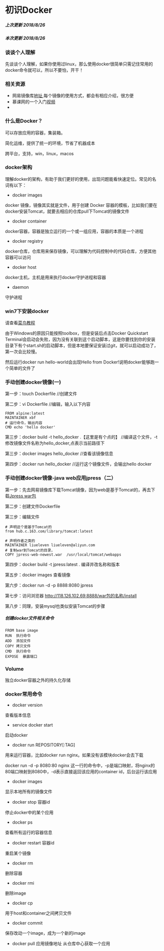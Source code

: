 # 初识Docker

##### 上次更新 2018/8/26
##### 本次更新 2018/8/26

### 谈谈个人理解
先谈谈个人理解，如果你使用过linux，那么使用docker很简单只需记住常用的docker命令就可以，所以不要怕，开干！

### 相关资源
- 网易镜像库[地址](https://c.163.com/hub#/m/home/),每个镜像的使用方式，都会有相应介绍，很方便
- 慕课网的一个入门[视频](https://www.imooc.com/learn/824)
- 
### 什么是Docker？
可以存放应用的容器，集装箱。

简化运维，提供了统一的环境，节省了机器成本

跨平台，支持，win，linux，macos

### docker架构
理解docker的架构，有助于我们更好的使用，出现问题能看快速定位。常见的名词有以下：
- docker images

docker 镜像，镜像其实就是文件，用于创建 Docker 容器的模板，比如我们要在docker安装Tomcat，就要去相应的仓库pull下Tomcat的镜像文件

- docker container

docker容器，容器是独立运行的一个或一组应用，容器的本质是一个进程

- docker registry

docker仓库，仓库用来保存镜像，可以理解为代码控制中的代码仓库，方便其他容器可以访问

- docker host

docker主机，主机是用来执行docker守护进程和容器

- daemon

守护进程


### win7下安装docker

请查看[菜鸟教程](http://www.runoob.com/docker/centos-docker-install.html)

由于Windows的原因只能按照toolbox，但是安装后点击Docker Quickstart Terminal会启动会失败，因为没有关联到这个启动脚本，这是你要找到你的安装目录下有个start.sh的启动脚本，但是本地要保证安装过git，就可以启动成功了，第一次会比较慢。

然后运行docker run hello-world会出现Hello from Docker!说明docker能够跑一个简单的文件了

### 手动创建docker镜像(一)
第一步：touch Dockerfile   //创建文件

第二步：vi Dockerfile  //编辑，输入以下内容
```
FROM alpine:latest  
MAINTAINER xbf  
# 运行命令，输出内容
CMD echo 'hello docker' 
```
第三步：docker build -t hello_docker .【这里是有个点的】 //编译这个文件，-t修改镜像文件名称为hello_docker,点表示当前路径下

第三步：docker images hello_docker //查看该镜像信息

第四步：docker run hello_docker //运行这个镜像文件，会输出hello docker

### 手动创建docker镜像-java web应用jpress（二）
第一步：先去网易镜像库下载Tomcat镜像，因为web是基于Tomcat的，再去下载[Jpress war包](https://gitee.com/fuhai/jpress/tree/alpha/)

第二步：创建文件Dockerfile

第三步：编辑文件
```
# 声明这个是基于Tomcat的
from hub.c.163.com/library/tomcat:latest

# 声明作者之类的
MAINTAINER liueleven liueleven@aliyun.com
# 复制war到Tomcat的目录，
COPY jpress-web-newest.war  /usr/local/tomcat/webapps
```
第四步：docker build -t jpress:latest .  编译并改名称和版本

第五步：docker images 查看镜像

第六步：docker run -d -p 8888:8080 jpress

第七步：访问浏览器 http://118.126.102.69:8888/war包的名称/install

第八步：同理，安装mysql也类似安装Tomcat的步骤
##### 创建docker文件相关命令
```
FROM base image
RUN  执行命令
ADD  添加文件
COPY 拷贝文件
CMD  执行命令
EXPOSE  暴露端口
```

### Volume
独立docker容器之外的持久化存储
### docker常用命令
- docker version 

查看版本信息
- service docker start 

启动docker
- docker run REPOSITORY[:TAG]

用来运行容器，比如docker run nginx。如果没有该模块docker会去下载

docker run -d -p 8080:80  nginx  这一行的命令中，-p是端口映射，将nginx的80端口映射到8080中，-d表示直接返回该应用的container id，后台运行该应用

- docker images

显示本地所有的镜像文件

- docker stop 容器id

停止docker中的某个应用

- docker ps

查看所有运行的容器信息

- docker restart 容器id

重启某个镜像

- docker rm

删除容器

- docker rmi

删除image

- docker cp

用于host和container之间拷贝文件

- docker commit

保存改动一个image，成为一个新的image

- docker pull 应用镜像地址
从仓库中心获取一个应用



